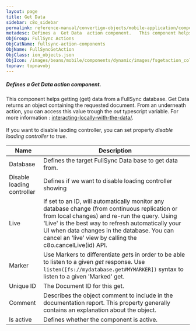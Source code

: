 ```yaml
---
layout: page
title: Get Data
sidebar: c8o_sidebar
permalink: reference-manual/convertigo-objects/mobile-application/components/fullsync-action-components/get-data/
metadesc: Defines a  Get Data  action component.   This component helps getting (get) data from a FullSync database. Get Data returns an object containing the r
ObjGroup: FullSync Actions
ObjCatName: fullsync-action-components
ObjName: FullSyncGetAction
ObjClass: ion_objects.json
ObjIcon: /images/beans/mobile/components/dynamic/images/fsgetaction_color_32x32.png
topnav: topnavobj
---
```

##### Defines a <i>Get Data</i> action component. <br/>

 This component helps getting (get) data from a FullSync database. Get Data returns an object containing the requested document. From an underneath action, you can access this value trough the <i>out</i> typescript variable. For more information : <a target='_blank' href='https://www.convertigo.com/document/latest/reference-manual/convertigo-full-sync-architecture/interacting-locally-with-the-data/'>interacting-locally-with-the-data/</a>. <br/>
<br/>
 If you want to disable laoding controller, you can set property <i>disable loading controller</i> to true.

Name | Description 
--- | ---
Database | Defines the target FullSync Data base to get data from.
Disable loading controller | Defines if we want to disable loading controller showing
Live | If set to an ID,  will automatically monitor any database change (from continuous replication or from local changes) and re-run the query. Using 'Live' is the best way to refresh automatically your UI when data changes in the database. You can cancel an 'live' view by calling the c8o.cancelLive(id) API.
Marker | Use Markers to differentiate <i>get</i>s in order to be able to listen to a given <i>get</i> response. Use <code>listen([fs://mydatabase.get#MYMARKER])</code> syntax to listen to a given 'Marked' get.
Unique ID | The Document ID for this get.
Comment | Describes the object comment to include in the documentation report.  This property generally contains an explanation about the object. 
Is active | Defines whether the component is active. 

